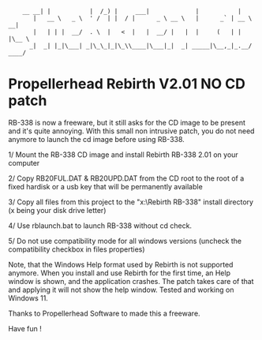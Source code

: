         __ __| |           |  /_) |     ___|             |           |
           |   __ \   _ \  ' /  | |  / |      _ \ __ \   |      _` | __ \   __|
           |   | | |  __/  . \  |   <  |   |  __/ |   |  |     (   | |   |\__ \
          _|  _| |_|\___| _|\_\_|_|\_\\____|\___|_|  _| _____|\__,_|_.__/ ____/

# Propellerhead Rebirth V2.01 NO CD patch

RB-338 is now a freeware, but it still asks for the CD image to be present and it's quite annoying.
With this small non intrusive patch, you do not need anymore to launch the cd image before using RB-338.

1/ Mount the RB-338 CD image and install Rebirth RB-338 2.01 on your computer 

2/ Copy RB20FUL.DAT & RB20UPD.DAT from the CD root to the root of a fixed hardisk or a usb key that will be permanently available

3/ Copy all files from this project to the "x:\Rebirth RB-338" install directory (x being your disk drive letter)

4/ Use rblaunch.bat to launch RB-338 without cd check.

5/ Do not use compatibility mode for all windows versions (uncheck the compatibility checkbox in files properties)

Note, that the Windows Help format used by Rebirth is not supported anymore. When you install and use Rebirth for the first time,
an Help window is shown, and the application crashes. The patch takes care of that and applying it will not show the help window.
Tested and working on Windows 11.

Thanks to Propellerhead Software to made this a freeware.

Have fun !
